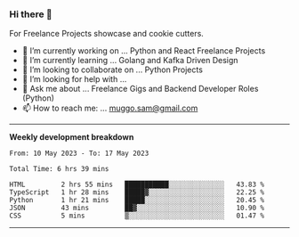 ### Hi there 👋 



For Freelance Projects showcase and cookie cutters.

- 🔭 I’m currently working on ... Python and React Freelance Projects
- 🌱 I’m currently learning ... Golang and Kafka Driven Design
- 👯 I’m looking to collaborate on ... Python Projects
- 🤔 I’m looking for help with ...
- 💬 Ask me about ... Freelance Gigs and Backend Developer Roles (Python)
- 📫 How to reach me: ... muggo.sam@gmail.com
---------
**Weekly development breakdown**
<!--START_SECTION:waka-->

```text
From: 10 May 2023 - To: 17 May 2023

Total Time: 6 hrs 39 mins

HTML         2 hrs 55 mins   ███████████░░░░░░░░░░░░░░   43.83 %
TypeScript   1 hr 28 mins    █████▓░░░░░░░░░░░░░░░░░░░   22.25 %
Python       1 hr 21 mins    █████░░░░░░░░░░░░░░░░░░░░   20.45 %
JSON         43 mins         ██▓░░░░░░░░░░░░░░░░░░░░░░   10.90 %
CSS          5 mins          ▒░░░░░░░░░░░░░░░░░░░░░░░░   01.47 %
```

<!--END_SECTION:waka-->

----------



